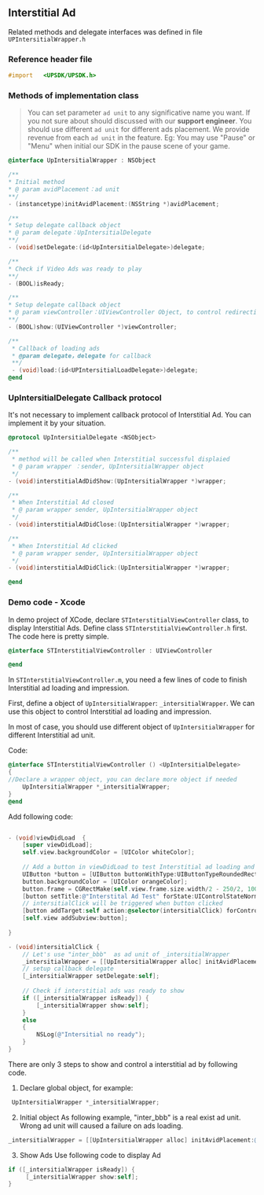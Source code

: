 
## Interstitial Ad  

Related methods and delegate interfaces was defined in file `UPIntersitialWrapper.h`
### Reference header file
```objective-c
#import   <UPSDK/UPSDK.h>
```
### Methods of implementation class

> You can set parameter `ad unit` to any significative name you want. If you not sure about should discussed with our **support engineer**. You should use different `ad unit` for different ads placement. We provide revenue from each  `ad unit` in the feature.
> Eg: You may use "Pause" or "Menu" when initial our SDK in the pause scene of your game.

```objective-c
@interface UpIntersitialWrapper : NSObject

/**
* Initial method 
* @ param avidPlacement：ad unit
**/
- (instancetype)initAvidPlacement:(NSString *)avidPlacement;

/**
* Setup delegate callback object 
* @ param delegate：UpIntersitialDelegate 
**/
- (void)setDelegate:(id<UpIntersitialDelegate>)delegate;

/**
* Check if Video Ads was ready to play
**/
- (BOOL)isReady;

/**
* Setup delegate callback object 
* @ param viewController：UIViewController Object, to control redirection when clicked 
**/
- (BOOL)show:(UIViewController *)viewController;

/**
 * Callback of loading ads
 * @param delegate，delegate for callback
 **/
 - (void)load:(id<UPIntersitialLoadDelegate>)delegate;
@end
```
### UpIntersitialDelegate Callback protocol 
It's not necessary to implement callback protocol of Interstitial Ad. You can implement it by your situation.
```objective-c
@protocol UpIntersitialDelegate <NSObject>

/**
 * method will be called when Interstitial successful displaied
 * @ param wrapper ：sender, UpIntersitialWrapper object
 */
- (void)interstitialAdDidShow:(UpIntersitialWrapper *)wrapper;

/**
 * When Interstitial Ad closed
 * @ param wrapper sender, UpIntersitialWrapper object
 */
- (void)interstitialAdDidClose:(UpIntersitialWrapper *)wrapper;

/**
 * When Interstitial Ad clicked
 * @ param wrapper sender, UpIntersitialWrapper object
 */
- (void)interstitialAdDidClick:(UpIntersitialWrapper *)wrapper;

@end

```

### Demo code - Xcode

In demo project of XCode, declare `STInterstitialViewController` class, to display Interstitial Ads. Define class `STInterstitialViewController.h` first. The code here is pretty simple.

```objective-c
@interface STInterstitialViewController : UIViewController

@end
```

In `STInterstitialViewController.m`, you need a few lines of code to finish Interstitial ad loading and impression.

First, define a object of `UpIntersitialWrapper`: `_intersitialWrapper`. We can use this object to control Interstitial ad loading and impression.

In most of case, you should use different object of  `UpIntersitialWrapper` for different Interstitial ad unit.

Code:

```objective-c
@interface STInterstitialViewController () <UpIntersitialDelegate>
{
//Declare a wrapper object, you can declare more object if needed
    UpIntersitialWrapper *_intersitialWrapper;
}
@end
```

Add following code:

```objective-c

- (void)viewDidLoad  {
    [super viewDidLoad];
    self.view.backgroundColor = [UIColor whiteColor];
    
    // Add a button in viewDidLoad to test Interstitial ad loading and impression
    UIButton *button = [UIButton buttonWithType:UIButtonTypeRoundedRect];
    button.backgroundColor = [UIColor orangeColor];
    button.frame = CGRectMake(self.view.frame.size.width/2 - 250/2, 100, 250, 40);
    [button setTitle:@"Interstital Ad Test" forState:UIControlStateNormal];
    // intersitialClick will be triggered when button clicked
    [button addTarget:self action:@selector(intersitialClick) forControlEvents:UIControlEventTouchUpInside];
    [self.view addSubview:button];
    
}

- (void)intersitialClick {
    // Let's use "inter_bbb"  as ad unit of _intersitialWrapper
    _intersitialWrapper = [[UpIntersitialWrapper alloc] initAvidPlacement:@"inter_bbb"];
    // setup callback delegate 
    [_intersitialWrapper setDelegate:self];
    
    // Check if interstitial ads was ready to show
    if ([_intersitialWrapper isReady]) {
        [_intersitialWrapper show:self];
    }
    else
    {
        NSLog(@"Intersitial no ready");
    }
}
```

There are only 3 steps to show and control a interstitial ad by following code.
1. Declare global object, for example:
```objective-c
 UpIntersitialWrapper *_intersitialWrapper;
```
2. Initial object 
As following example, "inter_bbb" is a real exist ad unit. Wrong ad unit will caused a failure on ads loading.
```objective-c
_intersitialWrapper = [[UpIntersitialWrapper alloc] initAvidPlacement:@"inter_bbb"];
```
3. Show Ads
Use following code to display Ad
```objective-c
if ([_intersitialWrapper isReady]) {
     [_intersitialWrapper show:self];
}
```
